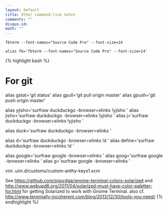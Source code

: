 ```yaml
---
layout: default
title: Other command-line notes
comments: ""
disqus-id:
math: ""
---
```



    fbterm --font-names="Source Code Pro" --font-size=14

    alias fb='fbterm --font-names="Source Code Pro" --font-size=14'

{% highlight bash %}
# For git

alias gstat='git status'
alias gpull='git pull origin master'
alias gpush='git push origin master'

alias yjisho='surfraw duckduckgo -browser=elinks \!yjisho '
alias jisho='surfraw duckduckgo -browser=elinks \!yjisho '
alias j='surfraw duckduckgo -browser=elinks \!yjisho '

alias duck='surfraw duckduckgo -browser=elinks '

alias d='surfraw duckduckgo -browser=elinks \!d '
alias define='surfraw duckduckgo -browser=elinks \!d '

alias google='surfraw google -browser=elinks '
alias goog='surfraw google -browser=elinks '
alias g='surfraw google -browser=elinks '


vim .uim.d/customs/custom-anthy-keys1.scm 

See https://github.com/sigurdga/gnome-terminal-colors-solarized
and http://www.webupd8.org/2011/04/solarized-must-have-color-paletter-for.html
for getting Solarized to work with Gnome Terminal.
also cf. http://www.terminally-incoherent.com/blog/2013/12/30/tools-you-need/
{% endhighlight %}
